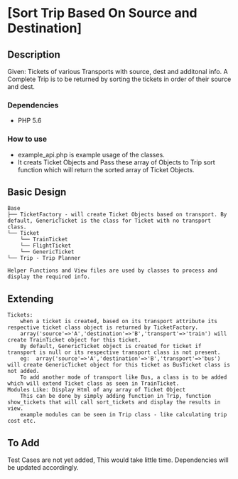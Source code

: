 [Sort Trip Based On Source and Destination]
==============================================
Description 
----------------------------------------------
Given: Tickets of various Transports with source, dest and additonal info.
A Complete Trip is to be returned by sorting the tickets in order of their source and dest.
### Dependencies
- PHP 5.6

### How to use
* example_api.php is example usage of the classes.
* It creats Ticket Objects and Pass these array of Objects to Trip sort function which will return the sorted array of Ticket Objects. 

Basic Design 
----------------------------------------------        
    Base
    ├── TicketFactory - will create Ticket Objects based on transport. By default, GenericTicket is the class for Ticket with no transport class.
    └── Ticket
        └── TrainTicket            
        └── FlightTicket            
        └── GenericTicket            
    └── Trip - Trip Planner

    Helper Functions and View files are used by classes to process and display the required info.

Extending 
----------------------------------------------        
    Tickets:
        when a ticket is created, based on its transport attribute its respective ticket class object is returned by TicketFactory.
        array('source'=>'A','destination'=>'B','transport'=>'train') will create TrainTicket object for this ticket.
        By default, GenericTicket object is created for ticket if transport is null or its respective transport class is not present.
        eg:  array('source'=>'A','destination'=>'B','transport'=>'bus') will create GenericTicket object for this ticket as BusTicket class is not added.
        To add another mode of transport like Bus, a class is to be added which will extend Ticket class as seen in TrainTicket.
    Modules Like: Display Html of any array of Ticket Object
        This can be done by simply adding function in Trip, function show_tickets that will call sort_tickets and display the results in view.    
        example modules can be seen in Trip class - like calculating trip cost etc.

To Add
----------------------------------------------
Test Cases are not yet added, This would take little time. Dependencies will be updated accordingly.

